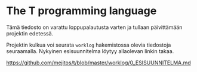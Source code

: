 # The T programming language

Tämä tiedosto on varattu loppupalautusta varten ja tullaan päivittämään projektin edetessä.

Projektin kulkua voi seurata `worklog` hakemistossa olevia tiedostoja seuraamalla. Nykyinen 
esisuunnitelma löytyy allaolevan linkin takaa.

https://github.com/mejitos/t/blob/master/worklog/0_ESISUUNNITELMA.md
